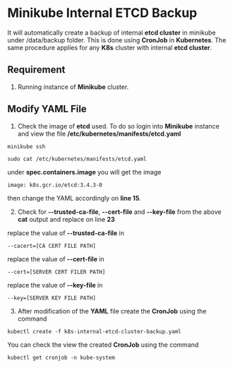 # Minikube Internal ETCD Backup

It will automatically create a backup of internal **etcd cluster** in minikube under /data/backup folder. This is done using **CronJob** in **Kubernetes**. The same procedure applies for any **K8s** cluster with internal **etcd cluster**.

## Requirement

1. Running instance of **Minikube** cluster.

## Modify YAML File

1. Check the image of **etcd** used. To do so login into **Minikube** instance and view the file **/etc/kubernetes/manifests/etcd.yaml**

```
minikube ssh
```

```
sudo cat /etc/kubernetes/manifests/etcd.yaml
```

under **spec.containers.image** you will get the image

```
image: k8s.gcr.io/etcd:3.4.3-0
```

then change the YAML accordingly on **line 15**.

2. Check for **--trusted-ca-file**, **--cert-file** and **--key-file** from the above **cat** output and replace on line **23**

replace the value of **--trusted-ca-file** in

```
--cacert=[CA CERT FILE PATH]
```

replace the value of **--cert-file** in

```
--cert=[SERVER CERT FILER PATH]
```

replace the value of **--key-file** in

```
--key=[SERVER KEY FILE PATH]
```

3. After modification of the **YAML** file create the **CronJob** using the command

```
kubectl create -f k8s-internal-etcd-cluster-backup.yaml
```

You can check the view the created **CronJob** using the command

```
kubectl get cronjob -n kube-system
```
